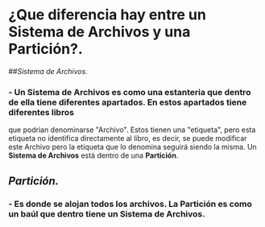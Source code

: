 # **¿Que diferencia hay entre un Sistema de Archivos y una Partición?**.

##*Sistema de Archivos.*

### - Un Sistema de Archivos es como una estanteria que dentro de ella tiene diferentes apartados. En estos apartados tiene diferentes libros
  que podrian denominarse "Archivo". Estos tienen una "etiqueta", pero esta etiqueta no identifica directamente al libro, es decir, se 
  puede modificar este Archivo pero la etiqueta que lo denomina seguirá siendo la misma.
  Un **Sistema de Archivos** está dentro de una **Partición**.
  
## *Partición.*  
  
### - Es donde se alojan todos los archivos. La **Partición** es como un baúl que dentro tiene un Sistema de Archivos.
